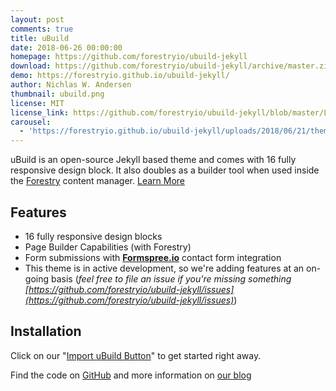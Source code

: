 ```yaml
---
layout: post
comments: true
title: uBuild
date: 2018-06-26 00:00:00
homepage: https://github.com/forestryio/ubuild-jekyll
download: https://github.com/forestryio/ubuild-jekyll/archive/master.zip
demo: https://forestryio.github.io/ubuild-jekyll/
author: Nichlas W. Andersen
thumbnail: ubuild.png
license: MIT
license_link: https://github.com/forestryio/ubuild-jekyll/blob/master/LICENSE
carousel:
  - 'https://forestryio.github.io/ubuild-jekyll/uploads/2018/06/21/theme.png'
---
```


uBuild is an open-source Jekyll based theme and comes with 16 fully responsive design block. It also doubles as a builder tool when used inside the [Forestry](https://forestry.io) content manager. [Learn More](https://forestry.io/blog/ubuild-a-new-theme-for-static-sites-using-blocks/)

## Features

* 16 fully responsive design blocks
* Page Builder Capabilities (with Forestry)
* Form submissions with **[Formspree.io](https://formspree.io/)** contact form integration
* This theme is in active development, so we're adding features at an on-going basis (_feel free to file an issue if you're missing something [https://github.com/forestryio/ubuild-jekyll/issues](https://github.com/forestryio/ubuild-jekyll/issues)_)

## Installation

Click on our "[Import uBuild Button](https://forestry.io/blog/ubuild-a-new-theme-for-static-sites-using-blocks/#even-quicker-start)" to get started right away.

Find the code on [GitHub](https://github.com/forestryio/ubuild-jekyll/) and more information on [our blog](https://forestry.io/blog/ubuild-a-new-theme-for-static-sites-using-blocks/)
